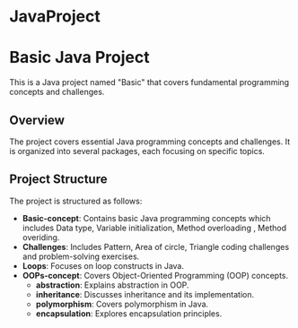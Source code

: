 # JavaProject
# Basic Java Project

This is a Java project named "Basic" that covers fundamental programming concepts and challenges.

## Overview

The project covers essential Java programming concepts and challenges. It is organized into several packages, each focusing on specific topics.

## Project Structure

The project is structured as follows:

- **Basic-concept**: Contains basic Java programming concepts which includes Data type, Variable initialization, Method overloading , Method overiding.
- **Challenges**: Includes Pattern, Area of circle, Triangle coding challenges and problem-solving exercises.
- **Loops**: Focuses on loop constructs in Java.
- **OOPs-concept**: Covers Object-Oriented Programming (OOP) concepts.
  - **abstraction**: Explains abstraction in OOP.
  - **inheritance**: Discusses inheritance and its implementation.
  - **polymorphism**: Covers polymorphism in Java.
  - **encapsulation**: Explores encapsulation principles.
